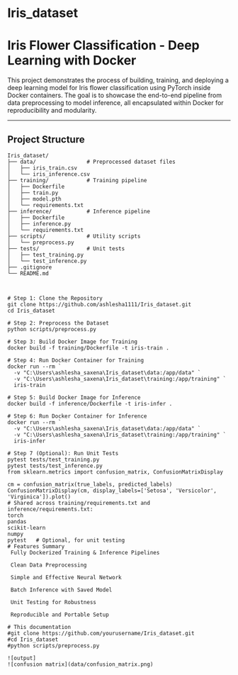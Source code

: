 # Iris_dataset
#  Iris Flower Classification - Deep Learning with Docker

This project demonstrates the process of building, training, and deploying a deep learning model for Iris flower classification using PyTorch inside Docker containers. The goal is to showcase the end-to-end pipeline from data preprocessing to model inference, all encapsulated within Docker for reproducibility and modularity.

---

## Project Structure

```plaintext
Iris_dataset/
├── data/                # Preprocessed dataset files
│   ├── iris_train.csv
│   └── iris_inference.csv
├── training/            # Training pipeline
│   ├── Dockerfile
│   ├── train.py
│   ├── model.pth
│   └── requirements.txt
├── inference/           # Inference pipeline
│   ├── Dockerfile
│   ├── inference.py
│   └── requirements.txt
├── scripts/             # Utility scripts
│   └── preprocess.py
├── tests/               # Unit tests
│   ├── test_training.py
│   └── test_inference.py
├── .gitignore
└── README.md



# Step 1: Clone the Repository
git clone https://github.com/ashlesha1111/Iris_dataset.git
cd Iris_dataset

# Step 2: Preprocess the Dataset
python scripts/preprocess.py

# Step 3: Build Docker Image for Training
docker build -f training/Dockerfile -t iris-train .

# Step 4: Run Docker Container for Training
docker run --rm `
  -v "C:\Users\ashlesha_saxena\Iris_dataset\data:/app/data" `
  -v "C:\Users\ashlesha_saxena\Iris_dataset\training:/app/training" `
  iris-train

# Step 5: Build Docker Image for Inference
docker build -f inference/Dockerfile -t iris-infer .

# Step 6: Run Docker Container for Inference
docker run --rm `
  -v "C:\Users\ashlesha_saxena\Iris_dataset\data:/app/data" `
  -v "C:\Users\ashlesha_saxena\Iris_dataset\training:/app/training" `
  iris-infer

# Step 7 (Optional): Run Unit Tests
pytest tests/test_training.py
pytest tests/test_inference.py
from sklearn.metrics import confusion_matrix, ConfusionMatrixDisplay

cm = confusion_matrix(true_labels, predicted_labels)
ConfusionMatrixDisplay(cm, display_labels=['Setosa', 'Versicolor', 'Virginica']).plot()
# Shared across training/requirements.txt and inference/requirements.txt:
torch
pandas
scikit-learn
numpy
pytest   # Optional, for unit testing
# Features Summary
 Fully Dockerized Training & Inference Pipelines

 Clean Data Preprocessing

 Simple and Effective Neural Network

 Batch Inference with Saved Model

 Unit Testing for Robustness

 Reproducible and Portable Setup

# This documentation
#git clone https://github.com/yourusername/Iris_dataset.git
#cd Iris_dataset
#python scripts/preprocess.py

![output]
![confusion matrix](data/confusion_matrix.png) 
